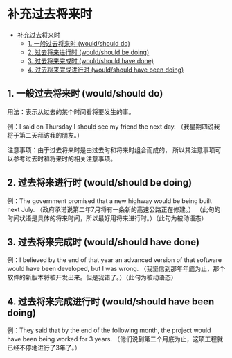 # 补充过去将来时

- [补充过去将来时](#补充过去将来时)
  - [1. 一般过去将来时 (would/should do)](#1-一般过去将来时-wouldshould-do)
  - [2. 过去将来进行时 (would/should be doing)](#2-过去将来进行时-wouldshould-be-doing)
  - [3. 过去将来完成时 (would/should have done)](#3-过去将来完成时-wouldshould-have-done)
  - [4. 过去将来完成进行时 (would/should have been doing)](#4-过去将来完成进行时-wouldshould-have-been-doing)

## 1. 一般过去将来时 (would/should do)

用法：表示从过去的某个时间看将要发生的事。

例：I said on Thursday I should see my friend the next day.
（我星期四说我将于第二天拜访我的朋友。）

注意事项：由于过去将来时是由过去时和将来时组合而成的，
所以其注意事项可以参考过去时和将来时的相关注意事项。

## 2. 过去将来进行时 (would/should be doing)

例：The government promised that a new highway would be being built next July.
（政府承诺说第二年7月将有一条新的高速公路正在修建。）
（此句的时间状语是具体的将来时间，所以最好用将来进行时。）（此句为被动语态）

## 3. 过去将来完成时 (would/should have done)

例：I believed by the end of that year an advanced version of that software
would have been developed, but I was wrong.
（我坚信到那年年底为止，那个软件的新版本将被开发出来。但是我错了。）（此句为被动语态）

## 4. 过去将来完成进行时 (would/should have been doing)

例：They said that by the end of the following month,
the project would have been being worked for 3 years.
（他们说到第二个月底为止，这项工程就已经不停地进行了3年了。）
